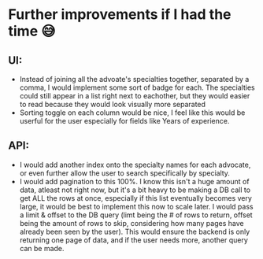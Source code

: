 # Further improvements if I had the time 😅

## UI:
* Instead of joining all the advoate's specialties together, separated by a comma, I would implement some sort of badge for each. The specialties could still appear in a list right next to eachother, but they would easier to read because they would look visually more separated
* Sorting toggle on each column would be nice, I feel like this would be userful for the user especially for fields like Years of experience. 

## API:
* I would add another index onto the specialty names for each advocate, or even further allow the user to search specifically by specialty.
* I would add pagination to this 100%. I know this isn't a huge amount of data, atleast not right now, but it's a bit heavy to be making a DB call to get ALL the rows at once, especially if this list eventually becomes very large, it would be best to implement this now to scale later. I would pass a limit & offset to the DB query (limt being the # of rows to return, offset being the amount of rows to skip, considering how many pages have already been seen by the user). This would ensure the backend is only returning one page of data, and if the user needs more, another query can be made.
